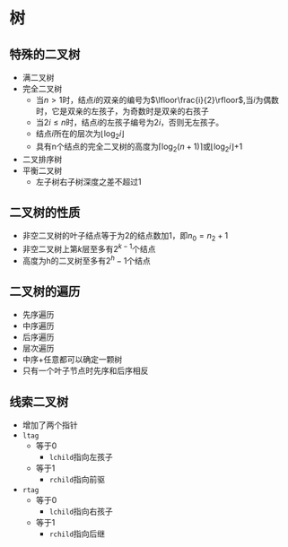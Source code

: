 # 树

## 特殊的二叉树

- 满二叉树
- 完全二叉树
  - 当$n>1$时，结点$i$的双亲的编号为$\lfloor\frac{i}{2}\rfloor$,当$i$为偶数时，它是双亲的左孩子，为奇数时是双亲的右孩子
  - 当$2i \leq n$时，结点$i$的左孩子编号为$2i$，否则无左孩子。
  - 结点$i$所在的层次为$\lfloor\log_2i\rfloor$
  - 具有n个结点的完全二叉树的高度为$\lceil\log_2(n+1)\rceil$或$\lfloor\log_2i\rfloor$+1
- 二叉排序树
- 平衡二叉树
  - 左子树右子树深度之差不超过$1$

## 二叉树的性质

- 非空二叉树的叶子结点等于为2的结点数加1，即$n_0=n_2+1$
- 非空二叉树上第$k$层至多有$2^{k-1}$个结点
- 高度为h的二叉树至多有$2^h-1$个结点
  
 
## 二叉树的遍历

- 先序遍历
- 中序遍历
- 后序遍历
- 层次遍历
- 中序+任意都可以确定一颗树
- 只有一个叶子节点时先序和后序相反

## 线索二叉树

- 增加了两个指针
- `ltag`
  - 等于0
    - `lchild`指向左孩子
  - 等于1
    - `rchild`指向前驱
- `rtag`
  - 等于0
    - `lchild`指向右孩子
  - 等于1
    - `rchild`指向后继